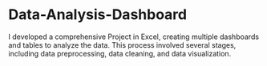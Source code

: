 # Data-Analysis-Dashboard
I developed a comprehensive Project in Excel, creating multiple dashboards and tables to analyze the data. This process involved several stages, including data preprocessing, data cleaning, and data visualization.
